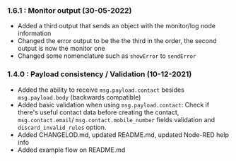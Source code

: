 ### 1.6.1 : Monitor output (30-05-2022)
- Added a third output that sends an object with the monitor/log node information
- Changed the error output to be the the third in the order, the second output is now the monitor one
- Changed some nomenclature such as `showError` to `sendError`
### 1.4.0 : Payload consistency / Validation (10-12-2021)
- Added the ability to receive `msg.payload.contact` besides `msg.payload.body` (backwards compatible)
- Added basic validation when using `msg.payload.contact`: Check if there's useful contact data before creating the contact, `msg.contact.email`/ `msg.contact.mobile_number` fields validation and `discard_invalid_rules` option.
- Added CHANGELOD.md, updated README.md, updated Node-RED help info
- Added example flow on README.md